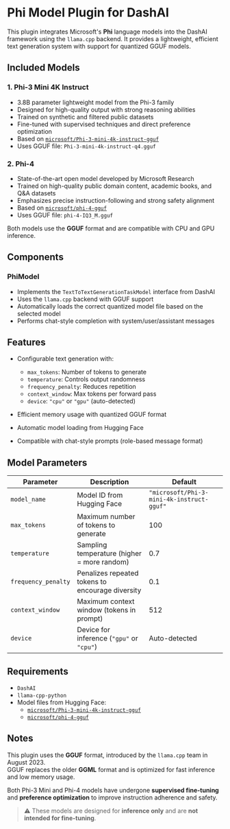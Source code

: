 # Phi Model Plugin for DashAI

This plugin integrates Microsoft's **Phi** language models into the DashAI framework using the `llama.cpp` backend. It provides a lightweight, efficient text generation system with support for quantized GGUF models.

## Included Models

### 1. Phi-3 Mini 4K Instruct

- 3.8B parameter lightweight model from the Phi-3 family
- Designed for high-quality output with strong reasoning abilities
- Trained on synthetic and filtered public datasets
- Fine-tuned with supervised techniques and direct preference optimization
- Based on [`microsoft/Phi-3-mini-4k-instruct-gguf`](https://huggingface.co/microsoft/Phi-3-mini-4k-instruct-gguf)
- Uses GGUF file: `Phi-3-mini-4k-instruct-q4.gguf`

### 2. Phi-4

- State-of-the-art open model developed by Microsoft Research
- Trained on high-quality public domain content, academic books, and Q&A datasets
- Emphasizes precise instruction-following and strong safety alignment
- Based on [`microsoft/phi-4-gguf`](https://huggingface.co/microsoft/phi-4-gguf)
- Uses GGUF file: `phi-4-IQ3_M.gguf`

Both models use the **GGUF** format and are compatible with CPU and GPU inference.

## Components

### PhiModel

- Implements the `TextToTextGenerationTaskModel` interface from DashAI
- Uses the `llama.cpp` backend with GGUF support
- Automatically loads the correct quantized model file based on the selected model
- Performs chat-style completion with system/user/assistant messages

## Features

- Configurable text generation with:

  - `max_tokens`: Number of tokens to generate
  - `temperature`: Controls output randomness
  - `frequency_penalty`: Reduces repetition
  - `context_window`: Max tokens per forward pass
  - `device`: `"cpu"` or `"gpu"` (auto-detected)

- Efficient memory usage with quantized GGUF format
- Automatic model loading from Hugging Face
- Compatible with chat-style prompts (role-based message format)

## Model Parameters

| Parameter           | Description                                      | Default                                   |
| ------------------- | ------------------------------------------------ | ----------------------------------------- |
| `model_name`        | Model ID from Hugging Face                       | `"microsoft/Phi-3-mini-4k-instruct-gguf"` |
| `max_tokens`        | Maximum number of tokens to generate             | 100                                       |
| `temperature`       | Sampling temperature (higher = more random)      | 0.7                                       |
| `frequency_penalty` | Penalizes repeated tokens to encourage diversity | 0.1                                       |
| `context_window`    | Maximum context window (tokens in prompt)        | 512                                       |
| `device`            | Device for inference (`"gpu"` or `"cpu"`)        | Auto-detected                             |

## Requirements

- `DashAI`
- `llama-cpp-python`
- Model files from Hugging Face:
  - [`microsoft/Phi-3-mini-4k-instruct-gguf`](https://huggingface.co/microsoft/Phi-3-mini-4k-instruct-gguf)
  - [`microsoft/phi-4-gguf`](https://huggingface.co/microsoft/phi-4-gguf)

## Notes

This plugin uses the **GGUF** format, introduced by the `llama.cpp` team in August 2023.  
GGUF replaces the older **GGML** format and is optimized for fast inference and low memory usage.

Both Phi-3 Mini and Phi-4 models have undergone **supervised fine-tuning** and **preference optimization** to improve instruction adherence and safety.

> ⚠️ These models are designed for **inference only** and are **not intended for fine-tuning**.
